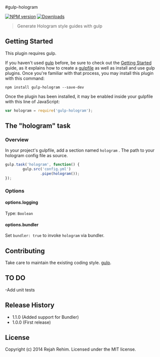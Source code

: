 #gulp-hologram  

[![NPM version][npm-image]][npm-url] [![Downloads][downloads-image]][npm-url]

> Generate Hologram style guides with gulp

## Getting Started
This plugin requires gulp.

If you haven't used [gulp](http://gulpjs.com/) before, be sure to check out the [Getting Started](https://github.com/gulpjs/gulp/blob/master/docs/getting-started.md#getting-started) guide, as it explains how to create a [gulpfile](https://github.com/gulpjs/gulp/blob/master/README.md#sample-gulpfilejs) as well as install and use gulp plugins. Once you're familiar with that process, you may install this plugin with this command:

```shell
npm install gulp-hologram --save-dev
```

Once the plugin has been installed, it may be enabled inside your gulpfile with this line of JavaScript:

```js
var hologram = require('gulp-hologram');
```

## The "hologram" task

### Overview
In your project's gulpfile, add a section named `hologram` .
The path to your hologram config file as source.

```js
gulp.task('hologram', function() {
        gulp.src('config.yml')
                .pipe(hologram());
});
```

### Options

#### options.logging
Type: `Boolean`

#### options.bundler
Set `bundler: true` to invoke `hologram` via bundler.

## Contributing
Take care to maintain the existing coding style. [gulp](http://gulpjs.com/).

## TO DO
 -Add unit tests
## Release History
 - 1.1.0 (Added support for Bundler)
 - 1.0.0 (First release)

## License
Copyright (c) 2014 Rejah Rehim. Licensed under the MIT license.

[downloads-image]: http://img.shields.io/npm/dm/gulp-hologram.svg
[npm-url]: https://npmjs.org/package/gulp-hologram
[npm-image]: http://img.shields.io/npm/v/gulp-hologram.svg
